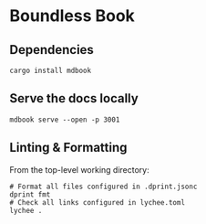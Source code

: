 # Boundless Book

## Dependencies

```console
cargo install mdbook
```

## Serve the docs locally

```console
mdbook serve --open -p 3001
```

## Linting & Formatting

From the top-level working directory:

```console
# Format all files configured in .dprint.jsonc
dprint fmt
# Check all links configured in lychee.toml
lychee .
```
